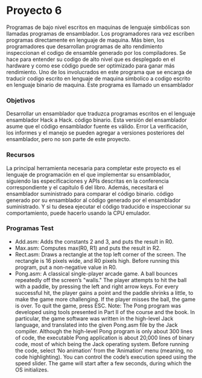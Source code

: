 # Proyecto 6  
Programas de bajo nivel escritos en maquinas de lenguaje simbólicas son llamadas programas de ensamblador. Los programadores rara vez escriben programas directamente en lenguaje de maquina. Más bien, los programadores que desarrollan programas de alto rendimiento inspeccionan el codigo de ensamble generado por los compiladores. Se hace para entender su codigo de alto nivel que es desplegado en el hardware y como ese código puede ser optimizado para ganar más rendimiento. Uno de los involucrados en este programa que se encarga de traducir codigo escrito en lenguaje de maquina simbolico a codigo escrito en lenguaje binario de maquina. Este programa es llamado un ensamblador 

<h3>Objetivos </h3>
Desarrollar un ensamblador que traduzca programas escritos en el lenguaje ensamblador Hack a Hack.
código binario. Esta versión del ensamblador asume que el código ensamblador fuente es válido. Error
La verificación, los informes y el manejo se pueden agregar a versiones posteriores del ensamblador, pero no son parte
de este proyecto.

<h3>Recursos</h3>
La principal herramienta necesaria para completar este proyecto es el lenguaje de programación en el que
implementar su ensamblador, siguiendo las especificaciones y APIs descritas en la conferencia correspondiente
y el capítulo 6 del libro. Además, necesitará el ensamblador suministrado para comparar el código binario.
código generado por su ensamblador al código generado por el ensamblador suministrado. Y si tu
desea ejecutar el código traducido e inspeccionar su comportamiento, puede hacerlo usando la CPU
emulador.

<h3>Programas Test</h3>

<ul>
  <li>Add.asm: Adds the constants 2 and 3, and puts the result in R0.</li>
  <li>Max.asm: Computes max(R0, R1) and puts the result in R2.</li>
 <li> Rect.asm: Draws a rectangle at the top left corner of the screen. The rectangle is 16 pixels wide,
  and R0 pixels high. Before running this program, put a non-negative value in R0.</li>
  <li>Pong.asm: A classical single-player arcade game. A ball bounces repeatedly off the screen’s "walls."
  The player attempts to hit the ball with a paddle, by pressing the left and right arrow keys. For
  every successful hit, the player gains a point and the paddle shrinks a little, to make the game more
  challenging. If the player misses the ball, the game is over. To quit the game, press ESC. Note: The
  Pong program was developed using tools presented in Part II of the course and the book. In
  particular, the game software was written in the high-level Jack language, and translated into the
  given Pong.asm file by the Jack compiler. Although the high-level Pong program is only about 300
  lines of code, the executable Pong application is about 20,000 lines of binary code, most of which
  being the Jack operating system. Before running the code, select ‘No animation’ from the
  ‘Animation’ menu (meaning, no code highlighting). You can control the code’s execution speed
  using the speed slider. The game will start after a few seconds, during which the OS initializes.</li>
</ul>
